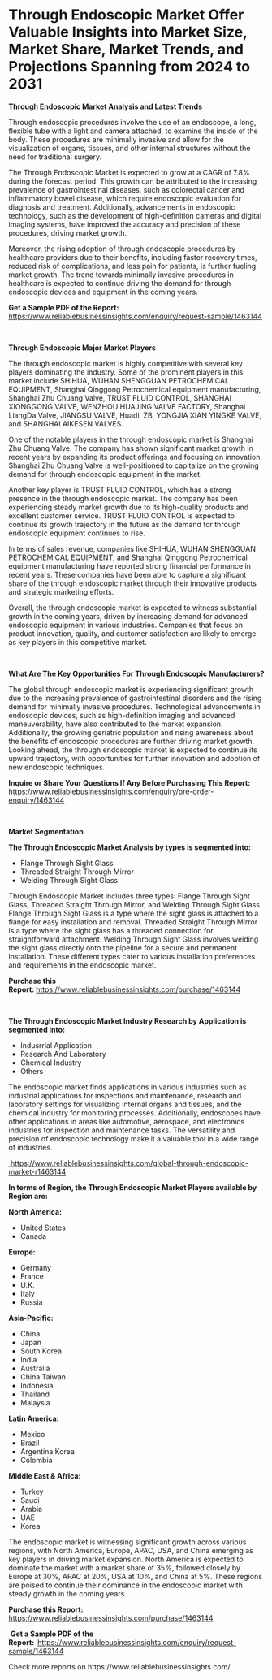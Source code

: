 <p><h1>Through Endoscopic Market Offer Valuable Insights into Market Size, Market Share, Market Trends, and Projections Spanning from 2024 to 2031</h1></p><p><strong>Through Endoscopic Market Analysis and Latest Trends</strong></p>
<p><p>Through endoscopic procedures involve the use of an endoscope, a long, flexible tube with a light and camera attached, to examine the inside of the body. These procedures are minimally invasive and allow for the visualization of organs, tissues, and other internal structures without the need for traditional surgery.</p><p>The Through Endoscopic Market is expected to grow at a CAGR of 7.8% during the forecast period. This growth can be attributed to the increasing prevalence of gastrointestinal diseases, such as colorectal cancer and inflammatory bowel disease, which require endoscopic evaluation for diagnosis and treatment. Additionally, advancements in endoscopic technology, such as the development of high-definition cameras and digital imaging systems, have improved the accuracy and precision of these procedures, driving market growth.</p><p>Moreover, the rising adoption of through endoscopic procedures by healthcare providers due to their benefits, including faster recovery times, reduced risk of complications, and less pain for patients, is further fueling market growth. The trend towards minimally invasive procedures in healthcare is expected to continue driving the demand for through endoscopic devices and equipment in the coming years.</p></p>
<p><strong>Get a Sample PDF of the Report:&nbsp;</strong> <a href="https://www.reliablebusinessinsights.com/enquiry/request-sample/1463144">https://www.reliablebusinessinsights.com/enquiry/request-sample/1463144</a></p>
<p>&nbsp;</p>
<p><strong>Through Endoscopic Major Market Players</strong></p>
<p><p>The through endoscopic market is highly competitive with several key players dominating the industry. Some of the prominent players in this market include SHIHUA, WUHAN SHENGGUAN PETROCHEMICAL EQUIPMENT, Shanghai Qinggong Petrochemical equipment manufacturing, Shanghai Zhu Chuang Valve, TRUST FLUID CONTROL, SHANGHAI XIONGGONG VALVE, WENZHOU HUAJING VALVE FACTORY, Shanghai LiangDa Valve, JIANGSU VALVE, Huadi, ZB, YONGJIA XIAN YINGKE VALVE, and SHANGHAI AIKESEN VALVES.</p><p>One of the notable players in the through endoscopic market is Shanghai Zhu Chuang Valve. The company has shown significant market growth in recent years by expanding its product offerings and focusing on innovation. Shanghai Zhu Chuang Valve is well-positioned to capitalize on the growing demand for through endoscopic equipment in the market.</p><p>Another key player is TRUST FLUID CONTROL, which has a strong presence in the through endoscopic market. The company has been experiencing steady market growth due to its high-quality products and excellent customer service. TRUST FLUID CONTROL is expected to continue its growth trajectory in the future as the demand for through endoscopic equipment continues to rise.</p><p>In terms of sales revenue, companies like SHIHUA, WUHAN SHENGGUAN PETROCHEMICAL EQUIPMENT, and Shanghai Qinggong Petrochemical equipment manufacturing have reported strong financial performance in recent years. These companies have been able to capture a significant share of the through endoscopic market through their innovative products and strategic marketing efforts.</p><p>Overall, the through endoscopic market is expected to witness substantial growth in the coming years, driven by increasing demand for advanced endoscopic equipment in various industries. Companies that focus on product innovation, quality, and customer satisfaction are likely to emerge as key players in this competitive market.</p></p>
<p>&nbsp;</p>
<p><strong>What Are The Key Opportunities For Through Endoscopic Manufacturers?</strong></p>
<p><p>The global through endoscopic market is experiencing significant growth due to the increasing prevalence of gastrointestinal disorders and the rising demand for minimally invasive procedures. Technological advancements in endoscopic devices, such as high-definition imaging and advanced maneuverability, have also contributed to the market expansion. Additionally, the growing geriatric population and rising awareness about the benefits of endoscopic procedures are further driving market growth. Looking ahead, the through endoscopic market is expected to continue its upward trajectory, with opportunities for further innovation and adoption of new endoscopic techniques.</p></p>
<p><strong>Inquire or Share Your Questions If Any Before Purchasing This Report:</strong> <a href="https://www.reliablebusinessinsights.com/enquiry/pre-order-enquiry/1463144">https://www.reliablebusinessinsights.com/enquiry/pre-order-enquiry/1463144</a></p>
<p>&nbsp;</p>
<p><strong>Market Segmentation</strong></p>
<p><strong>The Through Endoscopic Market Analysis by types is segmented into:</strong></p>
<p><ul><li>Flange Through Sight Glass</li><li>Threaded Straight Through Mirror</li><li>Welding Through Sight Glass</li></ul></p>
<p><p>Through Endoscopic Market includes three types: Flange Through Sight Glass, Threaded Straight Through Mirror, and Welding Through Sight Glass. Flange Through Sight Glass is a type where the sight glass is attached to a flange for easy installation and removal. Threaded Straight Through Mirror is a type where the sight glass has a threaded connection for straightforward attachment. Welding Through Sight Glass involves welding the sight glass directly onto the pipeline for a secure and permanent installation. These different types cater to various installation preferences and requirements in the endoscopic market.</p></p>
<p><strong>Purchase this Report:&nbsp;</strong><a href="https://www.reliablebusinessinsights.com/purchase/1463144">https://www.reliablebusinessinsights.com/purchase/1463144</a></p>
<p>&nbsp;</p>
<p><strong>The Through Endoscopic Market Industry Research by Application is segmented into:</strong></p>
<p><ul><li>Indusrrial Application</li><li>Research And Laboratory</li><li>Chemical Industry</li><li>Others</li></ul></p>
<p><p>The endoscopic market finds applications in various industries such as industrial applications for inspections and maintenance, research and laboratory settings for visualizing internal organs and tissues, and the chemical industry for monitoring processes. Additionally, endoscopes have other applications in areas like automotive, aerospace, and electronics industries for inspection and maintenance tasks. The versatility and precision of endoscopic technology make it a valuable tool in a wide range of industries.</p></p>
<p><a href="https://www.reliablebusinessinsights.com/global-through-endoscopic-market-r1463144">&nbsp;https://www.reliablebusinessinsights.com/global-through-endoscopic-market-r1463144</a></p>
<p><strong>In terms of Region, the Through Endoscopic Market Players available by Region are:</strong></p>
<p>
    <p> <strong> North America: </strong>
        <ul>
            <li>United States</li>
            <li>Canada</li>
        </ul>
        </p> 
    <p> <strong> Europe: </strong>
        <ul>
            <li>Germany</li>
            <li>France</li>
            <li>U.K.</li>
            <li>Italy</li>
            <li>Russia</li>
        </ul>
        </p> 
    <p> <strong> Asia-Pacific: </strong>
        <ul>
            <li>China</li>
            <li>Japan</li>
            <li>South Korea</li>
            <li>India</li>
            <li>Australia</li>
            <li>China Taiwan</li>
            <li>Indonesia</li>
            <li>Thailand</li>
            <li>Malaysia</li>
        </ul>
        </p> 
    <p> <strong> Latin America: </strong>
        <ul>
            <li>Mexico</li>
            <li>Brazil</li>
            <li>Argentina Korea</li>
            <li>Colombia</li>
        </ul>
        </p> 
    <p> <strong> Middle East & Africa: </strong>
        <ul>
            <li>Turkey</li>
            <li>Saudi</li>
            <li>Arabia</li>
            <li>UAE</li>
            <li>Korea</li>
        </ul>
    </p>
    </p>
<p><p>The endoscopic market is witnessing significant growth across various regions, with North America, Europe, APAC, USA, and China emerging as key players in driving market expansion. North America is expected to dominate the market with a market share of 35%, followed closely by Europe at 30%, APAC at 20%, USA at 10%, and China at 5%. These regions are poised to continue their dominance in the endoscopic market with steady growth in the coming years.</p></p>
<p><strong>Purchase this Report: </strong><a href="https://www.reliablebusinessinsights.com/purchase/1463144">https://www.reliablebusinessinsights.com/purchase/1463144</a></p>
<p>&nbsp;<strong>Get a Sample PDF of the Report:&nbsp;&nbsp;</strong><a href="https://www.reliablebusinessinsights.com/enquiry/request-sample/1463144">https://www.reliablebusinessinsights.com/enquiry/request-sample/1463144</a></p>
<p><strong></strong></p>
<p>Check more reports on https://www.reliablebusinessinsights.com/</p>